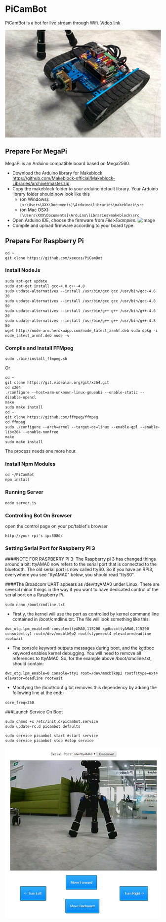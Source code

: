 # PiCamBot
PiCamBot is a bot for live stream through Wifi. [Video link](https://www.youtube.com/watch?v=vlaxeGBcrjk)

[![video](https://github.com/xeecos/PiCamBot/raw/master/images/2.jpg)](https://www.youtube.com/watch?v=vlaxeGBcrjk)

## Prepare For MegaPi
  MegaPi is an Arduino compatible board based on Mega2560.
 * Download the Arduino library for Makeblock https://github.com/Makeblock-official/Makeblock-Libraries/archive/master.zip
 * Copy the makeblock folder to your arduino default library. Your Arduino library folder should now look like this 
   * (on Windows): ```[x:\Users\XXX\Documents]\Arduino\libraries\makeblock\src```
   * (on Mac OSX): ```[\Users\XXX\Documents]\Arduino\libraries\makeblock\src```
 * Open Arduino IDE, choose the firmware from <em>File&gt;Examples</em>.
 ![image](https://raw.githubusercontent.com/Makeblock-official/PythonForMegaPi/master/images/firmware.jpg)
 * Compile and upload firmware according to your board type.

## Prepare For Raspberry Pi
```
cd ~
git clone https://github.com/xeecos/PiCamBot
```
### Install NodeJs
```
sudo apt-get update
sudo apt-get install gcc-4.8 g++-4.8
sudo update-alternatives --install /usr/bin/gcc gcc /usr/bin/gcc-4.6 20
sudo update-alternatives --install /usr/bin/gcc gcc /usr/bin/gcc-4.8 50
sudo update-alternatives --install /usr/bin/g++ g++ /usr/bin/g++-4.6 20
sudo update-alternatives --install /usr/bin/g++ g++ /usr/bin/g++-4.8 50
wget http://node-arm.herokuapp.com/node_latest_armhf.deb sudo dpkg -i node_latest_armhf.deb node -v
```
### Compile and Install FFMpeg
```
sudo ./bin/install_ffmpeg.sh
```
Or
```
cd ~
git clone https://git.videolan.org/git/x264.git
cd x264
./configure --host=arm-unknown-linux-gnueabi --enable-static --disable-opencl
make
sudo make install
cd ~
git clone https://github.com/ffmpeg/ffmpeg
cd ffmpeg
sudo ./configure --arch=armel --target-os=linux --enable-gpl --enable-libx264 --enable-nonfree
make
sudo make install
```
The process needs one more hour.

### Install Npm Modules
```
cd ~/PiCamBot
npm install
```
### Running Server
```
node server.js
```
### Controlling Bot On Browser
open the control page on your pc/tablet's browser
```
http://your rpi's ip:8080/
```
### Setting Serial Port for Raspberry Pi 3
####NOTE FOR RASPBERRY PI 3: The Raspberry pi 3 has changed things around a bit: ttyAMA0 now refers to the serial port that is connected to the bluetooth. The old serial port is now called ttyS0. So if you have an RPI3, everywhere you see "ttyAMA0" below, you should read "ttyS0".

####The Broadcom UART appears as /dev/ttyAMA0 under Linux. There are several minor things in the way if you want to have dedicated control of the serial port on a Raspberry Pi.

```sudo nano /boot/cmdline.txt```

 * Firstly, the kernel will use the port as controlled by kernel command line contained in /boot/cmdline.txt. The file will look something like this:
```
dwc_otg.lpm_enable=0 console=ttyAMA0,115200 kgdboc=ttyAMA0,115200 console=tty1 root=/dev/mmcblk0p2 rootfstype=ext4 elevator=deadline rootwait
```
 * The console keyword outputs messages during boot, and the kgdboc keyword enables kernel debugging. You will need to remove all references to ttyAMA0. So, for the example above /boot/cmdline.txt, should contain:

```
dwc_otg.lpm_enable=0 console=tty1 root=/dev/mmcblk0p2 rootfstype=ext4 elevator=deadline rootwait
```

 * Modifying the /boot/config.txt removes this dependency by adding the following line at the end:-

```core_freq=250```

###Launch Service On Boot
```sudo cp PiCamBot.service /etc/init.d/picambot.service
sudo chmod +x /etc/init.d/picambot.service
sudo update-rc.d picambot defaults
```
```
sudo service picambot start #start service
sudo service picambot stop #stop service
```

![image](https://github.com/xeecos/PiCamBot/raw/master/images/1.jpg)
